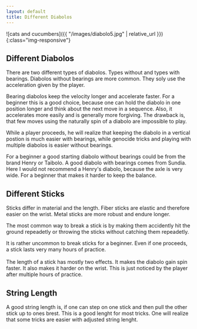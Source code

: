 ```yaml
---
layout: default
title: Different Diabolos
---
```


![cats and cucumbers]({{ "/images/diabolo5.jpg" | relative_url }}){:class="img-responsive"}

  <h2>Different Diabolos</h2>

There are two different types of diabolos. Types without and types with bearings.
Diabolos without bearings are more common. They soly use the acceleration given by the player.

  Bearing diabolos keep the velocity longer and accelerate faster.
  For a beginner this is a good choice, because one can hold the diabolo in one position longer and think about the next move in a sequence.
  Also, it accelerates more easily and is generally more forgiving.
  The drawback is, that few moves using the naturally spin of a diabolo are impossible to play.

  While a player proceeds, he will realize that keeping the diabolo in a vertical postion is much easier with bearings, while genocide tricks and
  playing with multiple diabolos is easier without bearings.

  For a beginner a good starting diabolo without bearings could be from the brand Henry or Taibolo. A good diabolo with bearings comes from Sundia.
  Here I would not recommend a Henry's diabolo, because the axle is very wide. For a beginner that makes it harder to keep the balance.

  <h2>Different Sticks</h2>
  Sticks differ in material and the length. Fiber sticks are elastic and therefore easier on the wrist. Metal sticks are more robust and endure longer.

  The most common way to break a stick is by making them accidently hit the ground repeadetly or throwing the sticks without catching them repeadetly.

  It is rather uncommon to break sticks for a beginner. Even if one proceeds, a stick lasts very many hours of practice.<br><br>
  The length of a stick has mostly two effects. It makes the diabolo gain spin faster. It also makes it harder on the wrist.
  This is just noticed by the player after multiple hours of practice.

  <h2>String Length</h2>
  A good string length is, if one can step on one stick and then pull the other stick up to ones brest. This is a good lenght for most tricks.
  One will realize that some tricks are easier with adjusted string lenght.
